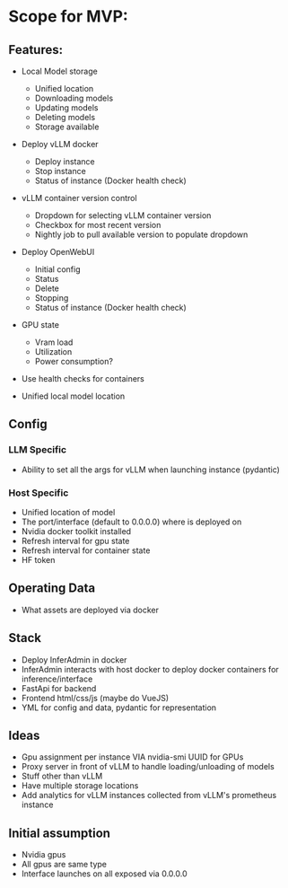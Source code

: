 # Scope for MVP:

## Features:
- Local Model storage
    - Unified location
    - Downloading models
    - Updating models
    - Deleting models
    - Storage available

- Deploy vLLM docker
    - Deploy instance
    - Stop instance
    - Status of instance (Docker health check)

- vLLM container version control
    - Dropdown for selecting vLLM container version
    - Checkbox for most recent version
    - Nightly job to pull available version to populate dropdown

- Deploy OpenWebUI
    - Initial config
    - Status
    - Delete
    - Stopping
    - Status of instance (Docker health check)

- GPU state
    - Vram load
    - Utilization
    - Power consumption?

- Use health checks for containers
- Unified local model location

## Config

### LLM Specific
- Ability to set all the args for vLLM when launching instance (pydantic)

### Host Specific
- Unified location of model
- The port/interface (default to 0.0.0.0) where is deployed on
- Nvidia docker toolkit installed
- Refresh interval for gpu state
- Refresh interval for container state
- HF token

## Operating Data
- What assets are deployed via docker

## Stack
- Deploy InferAdmin in docker
- InferAdmin interacts with host docker to deploy docker containers for inference/interface
- FastApi for backend
- Frontend html/css/js (maybe do VueJS)
- YML for config and data, pydantic for representation

## Ideas
- Gpu assignment per instance VIA nvidia-smi UUID for GPUs
- Proxy server in front of vLLM to handle loading/unloading of models
- Stuff other than vLLM
- Have multiple storage locations
- Add analytics for vLLM instances collected from vLLM's prometheus instance

## Initial assumption
- Nvidia gpus
- All gpus are same type
- Interface launches on all exposed via 0.0.0.0